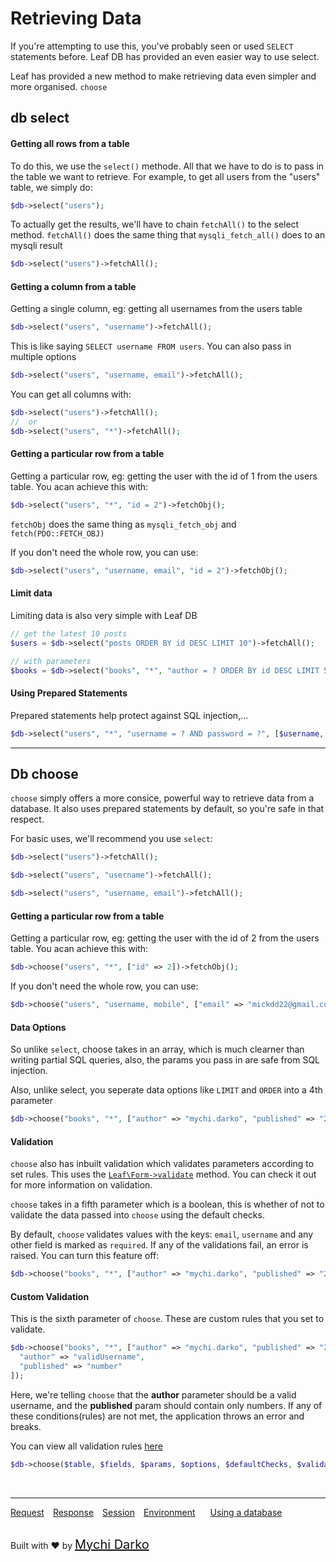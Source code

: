 # Retrieving Data

If you're attempting to use this, you've probably seen or used `SELECT` statements before. Leaf DB has provided an even easier way to use select.

Leaf has provided a new method to make retrieving data even simpler and more organised. `choose`

## db select

#### Getting all rows from a table

To do this, we use the `select()` methode. All that we have to do is to pass in the table we want to retrieve. For example, to get all users from the "users" table, we simply do:

```php
$db->select("users");
```

To actually get the results, we'll have to chain `fetchAll()` to the select method. `fetchAll()` does the same thing that `mysqli_fetch_all()` does to an mysqli result

```php
$db->select("users")->fetchAll();
```

#### Getting a column from a table

Getting a single column, eg: getting all usernames from the users table

```php
$db->select("users", "username")->fetchAll();
```

This is like saying `SELECT username FROM users`. You can also pass in multiple options

```php
$db->select("users", "username, email")->fetchAll();
```

You can get all columns with:

```php
$db->select("users")->fetchAll();
//  or
$db->select("users", "*")->fetchAll();
```

#### Getting a particular row from a table

Getting a particular row, eg: getting the user with the id of 1 from the users table. You acan achieve this with:

```php
$db->select("users", "*", "id = 2")->fetchObj();
```

`fetchObj` does the same thing as `mysqli_fetch_obj` and `fetch(PDO::FETCH_OBJ)`

If you don't need the whole row, you can use:

```php
$db->select("users", "username, email", "id = 2")->fetchObj();
```

#### Limit data

Limiting data is also very simple with Leaf DB

```php
// get the latest 10 posts
$users = $db->select("posts ORDER BY id DESC LIMIT 10")->fetchAll();

// with parameters
$books = $db->select("books", "*", "author = ? ORDER BY id DESC LIMIT 5", [$author])->fetchAll();
```

#### Using Prepared Statements

Prepared statements help protect against SQL injection,...

```php
$db->select("users", "*", "username = ? AND password = ?", [$username, $password])->fetchObj();
```

<hr>

## Db choose

`choose` simply offers a more consice, powerful way to retrieve data from a database. It also uses prepared statements by default, so you're safe in that respect.

For basic uses, we'll recommend you use `select`:

```php
$db->select("users")->fetchAll();

$db->select("users", "username")->fetchAll();

$db->select("users", "username, email")->fetchAll();
```

#### Getting a particular row from a table

Getting a particular row, eg: getting the user with the id of 2 from the users table. You acan achieve this with:

```php
$db->choose("users", "*", ["id" => 2])->fetchObj();
```

If you don't need the whole row, you can use:

```php
$db->choose("users", "username, mobile", ["email" => "mickdd22@gmail.com"])->fetchObj();
```

#### Data Options

So unlike `select`, choose takes in an array, which is much clearner than writing partial SQL queries, also, the params you pass in are safe from SQL injection.

Also, unlike select, you seperate data options like `LIMIT` and `ORDER` into a 4th parameter

```php
$db->choose("books", "*", ["author" => "mychi.darko", "published" => "2019"], "LIMIT 5");
```

#### Validation

`choose` also has inbuilt validation which validates parameters according to set rules. This uses the [`Leaf\Form->validate`](lucky-charm/core/form) method. You can check it out for more information on validation.

`choose` takes in a fifth parameter which is a boolean, this is whether of not to validate the data passed into `choose` using the default checks.

By default, `choose` validates values with the keys: `email`, `username` and any other field is marked as `required`. If any of the validations fail, an error is raised. You can turn this feature off:

```php
$db->choose("books", "*", ["author" => "mychi.darko", "published" => "2019"], "LIMIT 5", false);
```

#### Custom Validation

This is the sixth parameter of `choose`. These are custom rules that you set to validate.

```php
$db->choose("books", "*", ["author" => "mychi.darko", "published" => "2019"], "LIMIT 5", false, [
  "author" => "validUsername",
  "published" => "number"
]);
```

Here, we're telling `choose` that the **author** parameter should be a valid username, and the **published** param should contain only numbers. If any of these conditions(rules) are not met, the application throws an error and breaks.

You can view all validation rules [here](lucky-charm/core/form?id=validation)

```php
$db->choose($table, $fields, $params, $options, $defaultChecks, $validation);
```

<br>
<hr>

<a href="#/lucky-charm/http/request" style="margin: 0px">Request</a>
<a href="#/lucky-charm/http/response" style="margin: 0px 10px;">Response</a>
<a href="#/lucky-charm/http/session" style="margin: 0px; 10px;">Session</a>
<a href="#/lucky-charm/environment" style="margin: 0px 10px;">Environment</a>
<a href="#/lucky-charm/database" style="margin: 0px 10px;">Using a database</a>

<br>
Built with ❤ by <a href="https://mychi.netlify.com" style="font-size: 20px; color: #111;" target="_blank">Mychi Darko</a>